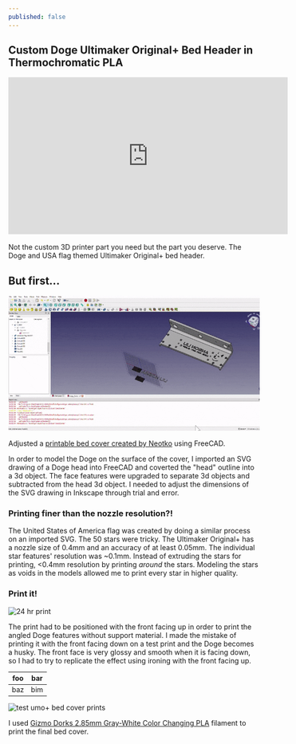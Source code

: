 ```yaml
---
published: false
---
```

## Custom Doge Ultimaker Original+ Bed Header in Thermochromatic PLA

<iframe width="560" height="315" src="https://www.youtube.com/embed/PIolxWzFIAA" title="YouTube video player" frameborder="0" allow="accelerometer; autoplay; clipboard-write; encrypted-media; gyroscope; picture-in-picture" allowfullscreen></iframe>

Not the custom 3D printer part you need but the part you deserve.
The Doge and USA flag themed Ultimaker Original+ bed header. 

## But first...

![Modeling doge ultimaker bed cover in freecad](/wp-content/uploads/2021/10/freecad-compilation.gif)

Adjusted a [printable bed cover created by Neotko](https://www.youmagine.com/designs/umo-bed-cover-step) using FreeCAD. 

In order to model the Doge on the surface of the cover, I imported an SVG drawing of a Doge head into FreeCAD and coverted the "head" outline into a 3d object. The face features were upgraded to separate 3d objects and subtracted from the head 3d object. I needed to adjust the dimensions of the SVG drawing in Inkscape through trial and error.

### Printing finer than the nozzle resolution?!

The United States of America flag was created by doing a similar process on an imported SVG. The 50 stars were tricky. The Ultimaker Original+ has a nozzle size of 0.4mm and an accuracy of at least 0.05mm. The individual star features' resolution was ~0.1mm. Instead of extruding the stars for printing, <0.4mm resolution by printing *around* the stars. Modeling the stars as voids in the models allowed me to print every star in higher quality.


### Print it!

![24 hr print](/wp-content/uploads/2021/10/print-timelapse.gif)

The print had to be positioned with the front facing up in order to print the angled Doge features without support material. I made the mistake of printing it with the front facing down on a test print and the Doge becomes a husky. The front face is very glossy and smooth when it is facing down, so I had to try to replicate the effect using ironing with the front facing up. 

| foo | bar |
| --- | --- |
| baz | bim |

![test umo+ bed cover prints](/wp-content/uploads/2021/10/test-bed-cover-prints.gif)

I used [Gizmo Dorks 2.85mm Gray-White Color Changing PLA](https://gizmodorks.com/pla-3d-printer-filament/) filament to print the final bed cover.